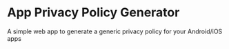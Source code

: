 # App Privacy Policy Generator
A simple web app to generate a generic privacy policy for your Android/iOS apps